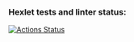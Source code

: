 ### Hexlet tests and linter status:
[![Actions Status](https://github.com/maxprotasov/rails-project-lvl1/workflows/hexlet-check/badge.svg)](https://github.com/maxprotasov/rails-project-lvl1/actions)